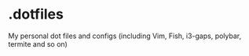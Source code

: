 # .dotfiles

My personal dot files and configs (including Vim, Fish, i3-gaps, polybar, termite and so on)

